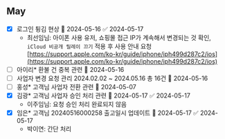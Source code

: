 ## May

- [x] 로그인 튕김 현상 🛫 2024-05-16 ✅ 2024-05-17 
	- 최선임님: 아이폰 사용 유저, 쇼핑몰 접근 IP가 계속해서 변경되는 것 확인, `iCloud 비공개 릴레이 끄기` 적용 후 사용 안내 요청
	  [https://support.apple.com/ko-kr/guide/iphone/iph499d287c2/ios](https://support.apple.com/ko-kr/guide/iphone/iph499d287c2/ios)
- [ ] 아이리* 환불 건 중복 관련 🛫 2024-05-16
- [ ] 사업자 변경 요청 관리 2024.02.02 ~ 2024.05.16 총 16건 🛫 2024-05-16
- [ ] 홍성* 고객님 사업자 전환 관련 🛫 2024-05-07
- [x] 김광* 고객님 사업자 승인 처리 관련 🛫 2024-05-17 ✅ 2024-05-17
	- 이주임님: 요청 승인 처리 완료되지 않음 
- [x] 임은* 고객님 20240516000258 출고일시 업데이트 🛫 2024-05-17 ✅ 2024-05-17
	- 박이연: 간단 처리 